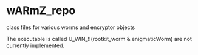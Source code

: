 # wARmZ_repo
class files for various worms and encryptor objects
<br>

The executable is called U_WIN_!!(rootkit_worm & enigmaticWorm) are not currently implemented.
</br>
